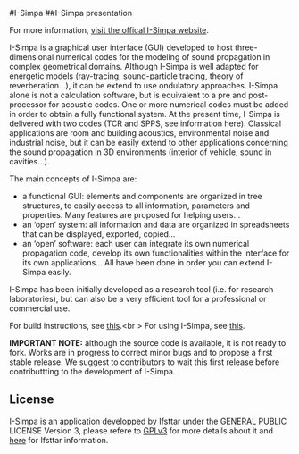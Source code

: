#I-Simpa 
##I-Simpa presentation

For more information, [visit the offical I-Simpa website](https://i-simpa.ifsttar.fr).

I-Simpa is a graphical user interface (GUI) developed to host three-dimensional numerical codes for the modeling of sound propagation
in complex geometrical domains. Although I-Simpa is well adapted for energetic models (ray-tracing, sound-particle tracing, theory of
reverberation…), it can be extend to use ondulatory approaches.
I-Simpa alone is not a calculation software, but is equivalent to a pre and post-processor for acoustic codes. One or more numerical
codes must be added in order to obtain a fully functional system. At the present time, I-Simpa is delivered with two codes
(TCR and SPPS, see information here).
Classical applications are room and building acoustics, environmental noise and industrial noise, but it can be easily extend to other
applications concerning the sound propagation in 3D environments (interior of vehicle, sound in cavities…).

The main concepts of I-Simpa are:

* a functional GUI: elements and components are organized in tree structures, to easily access to all information, parameters and
properties. Many features are proposed for helping users…
* an ‘open’ system: all information and data are organized in spreadsheets that can be displayed, exported, copied…
* an ‘open’ software: each user can integrate its own numerical propagation code, develop its own functionalities within the interface
for its own applications… All have been done in order you can extend I-Simpa easily. 


I-Simpa has been initially developed as a research tool (i.e. for research laboratories), but can also be a very efficient tool for a
professional or commercial use.

For build instructions, see [this](https://github.com/Ifsttar/I-Simpa/blob/master/Docs/Building.md).<br \>
For using I-Simpa, see [this](https://github.com/Ifsttar/I-Simpa/wiki).

**IMPORTANT NOTE:** although the source code is available, it is not ready to fork. Works are in progress to correct minor bugs and to propose a first stable release. We suggest to contributors to wait this first release before contributtting to the development of I-Simpa.

## **License**

I-Simpa is an application developped by Ifsttar under the GENERAL PUBLIC LICENSE Version 3, please refere to [GPLv3](https://github.com/Ifsttar/I-Simpa/blob/master/LICENSE.md) for more details about it and [here](https://github.com/Ifsttar/I-Simpa/blob/master/Docs/License.txt) for Ifsttar information.
